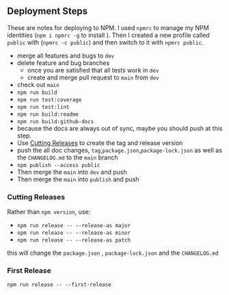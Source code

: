 ## Deployment Steps

These are notes for deploying to NPM. I used `npmrc` to manage my NPM identities
(`npm i npmrc -g` to install ). Then I created a new profile called `public` with
(`npmrc -c public`) and then switch to it with `npmrc public`.

* merge all features and bugs to `dev`
* delete feature and bug branches
  * once you are satisfied that all tests work in `dev`
  * create and merge pull request to `main` from `dev`
* check out `main`
* `npm run build`
* `npm run test:coverage`
* `npm run test:lint`
* `npm run build:readme`
* `npm run build:github-docs`
* because the docs are always out of sync, maybe you should push at this step.
* Use [Cutting Releases](#cutting-releases) to create the tag and release version
* push the all doc changes, `tag`,`package.json`,`package-lock.json` as well as the `CHANGELOG.md` to the `main` branch
* `npm publish --access public`
* Then merge the `main` into `dev` and push
* Then merge the `main` into `publish` and push

### Cutting Releases

Rather than `npm version`, use:

* `npm run release -- --release-as major`
* `npm run release -- --release-as minor`
* `npm run release -- --release-as patch`

this will change the `package.json` , `package-lock.json` and the `CHANGELOG.md`

### First Release

```shell
npm run release -- --first-release
```

